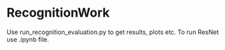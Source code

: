 # RecognitionWork
Use run_recognition_evaluation.py to get results, plots etc.
To run ResNet use .ipynb file.